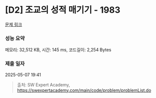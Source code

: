 # [D2] 조교의 성적 매기기 - 1983 

[문제 링크](https://swexpertacademy.com/main/code/problem/problemDetail.do?contestProbId=AV5PwGK6AcIDFAUq) 

### 성능 요약

메모리: 32,512 KB, 시간: 145 ms, 코드길이: 2,254 Bytes

### 제출 일자

2025-05-07 19:41



> 출처: SW Expert Academy, https://swexpertacademy.com/main/code/problem/problemList.do